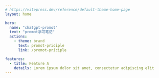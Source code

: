 ```yaml
---
# https://vitepress.dev/reference/default-theme-home-page
layout: home

hero:
  name: "chatgpt-promot"
  text: "promot学习笔记"
  actions:
    - theme: brand
      text: promot-priciple
      link: /promot-priciple

features:
  - title: Feature A
    details: Lorem ipsum dolor sit amet, consectetur adipiscing elit
---
```

